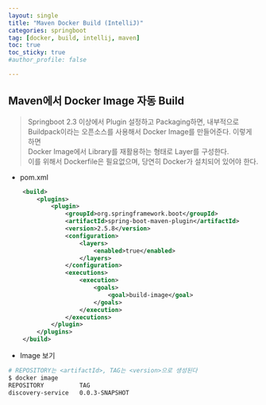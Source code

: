 ```yaml
---
layout: single
title: "Maven Docker Build (IntelliJ)"
categories: springboot
tag: [docker, build, intellij, maven]
toc: true
toc_sticky: true
#author_profile: false

---
```




## Maven에서 Docker Image 자동 Build

> Springboot 2.3 이상에서 Plugin 설정하고 Packaging하면, 내부적으로 Buildpack이라는 오픈소스를 사용해서 Docker Image를 만들어준다. 이렇게 하면<br>Docker Image에서 Library를 재활용하는 형태로 Layer를 구성한다.<br>이를 위해서 Dockerfile은 필요없으며, 당연히 Docker가 설치되어 있어야 한다.

* pom.xml

```xml
	<build>
		<plugins>
			<plugin>
				<groupId>org.springframework.boot</groupId>
				<artifactId>spring-boot-maven-plugin</artifactId>
				<version>2.5.8</version>
				<configuration>
					<layers>
						<enabled>true</enabled>
					</layers>
				</configuration>
				<executions>
					<execution>
						<goals>
							<goal>build-image</goal>
						</goals>
					</execution>
				</executions>
			</plugin>
		</plugins>
	</build>
```

* Image 보기

```bash
# REPOSITORY는 <artifactId>, TAG는 <version>으로 생성된다
$ docker image
REPOSITORY			TAG
discovery-service	0.0.3-SNAPSHOT
```

